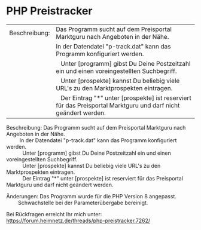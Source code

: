 <h1>PHP Preistracker  </h1>

<table border="0">
  <tr>
    <td> Beschreibung:</td>
    <td> Das Programm sucht auf dem Preisportal Marktguru nach Angeboten in der Nähe.</td>
  </tr>
  <tr>
    <td>&nbsp;</td>
    <td>In der Datendatei "p-track.dat" kann das Programm konfiguriert werden.</td>
  </tr>
  <tr>
    <td>&nbsp;</td>
    <td>&nbsp;&nbsp; Unter [programm] gibst Du Deine Postzeitzahl ein und einen voreingestellten Suchbegriff.</td>
  </tr> 
  <tr>
    <td>&nbsp;</td>
    <td>&nbsp;&nbsp; Unter [prospekte] kannst Du beliebig viele URL's zu den Marktprospekten eintragen.</td>
  </tr>   
  <tr>
    <td>&nbsp;</td>
    <td>&nbsp;&nbsp; Der Eintrag "*" unter [prospekte] ist reserviert für das Preisportal Marktguru und darf nicht geändert werden. </td>
  </tr>
</table>  
              
Beschreibung: Das Programm sucht auf dem Preisportal Marktguru nach Angeboten in der Nähe.  
&nbsp;&nbsp;&nbsp;&nbsp;&nbsp;&nbsp;&nbsp;&nbsp; In der Datendatei "p-track.dat" kann das Programm konfiguriert werden.  
&nbsp;&nbsp;&nbsp;&nbsp;&nbsp;&nbsp;&nbsp;&nbsp;&nbsp;&nbsp; Unter [programm] gibst Du Deine Postzeitzahl ein und einen voreingestellten Suchbegriff.  
&nbsp;&nbsp;&nbsp;&nbsp;&nbsp;&nbsp;&nbsp;&nbsp;&nbsp;&nbsp; Unter [prospekte] kannst Du beliebig viele URL's zu den Marktprospekten eintragen.  
&nbsp;&nbsp;&nbsp;&nbsp;&nbsp;&nbsp;&nbsp;&nbsp;&nbsp;&nbsp; Der Eintrag "*" unter [prospekte] ist reserviert für das Preisportal Marktguru und darf nicht geändert werden. 

Änderungen: Das Programm wurde für die PHP Version 8 angepasst.  
&nbsp;&nbsp;&nbsp;&nbsp;&nbsp;&nbsp;&nbsp;&nbsp;Schwachstelle bei der Parameterübergabe bereinigt.  
 
Bei Rückfragen erreicht Ihr mich unter: https://forum.heimnetz.de/threads/php-preistracker.7262/
